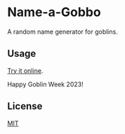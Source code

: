 # Name-a-Gobbo

A random name generator for goblins.

## Usage

[Try it online](http://jameshales.github.io/name-a-gobbo).

Happy Goblin Week 2023!

## License

[MIT](https://choosealicense.com/licenses/mit/)
